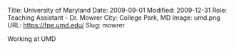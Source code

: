 Title: University of Maryland
Date: 2009-09-01
Modified: 2009-12-31
Role: Teaching Assistant - Dr. Mowrer
City: College Park, MD
Image: umd.png
URL: https://fpe.umd.edu/
Slug: mowrer

Working at UMD